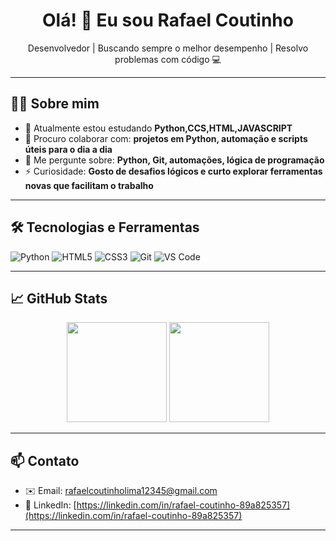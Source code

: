 <h1 align="center">Olá! 👋 Eu sou Rafael Coutinho</h1>

<p align="center">
  Desenvolvedor | Buscando sempre o melhor desempenho | Resolvo problemas com código 💻
</p>

---

## 👨‍💻 Sobre mim

- 🔭 Atualmente estou estudando **Python,CCS,HTML,JAVASCRIPT**
- 👯 Procuro colaborar com: **projetos em Python, automação e scripts úteis para o dia a dia**
- 💬 Me pergunte sobre: **Python, Git, automações, lógica de programação**
- ⚡ Curiosidade: **Gosto de desafios lógicos e curto explorar ferramentas novas que facilitam o trabalho**

---

## 🛠️ Tecnologias e Ferramentas

![Python](https://img.shields.io/badge/-Python-333333?style=flat&logo=python)
![HTML5](https://img.shields.io/badge/-HTML5-333333?style=flat&logo=html5)
![CSS3](https://img.shields.io/badge/-CSS3-333333?style=flat&logo=css3)
![Git](https://img.shields.io/badge/-Git-333333?style=flat&logo=git)
![VS Code](https://img.shields.io/badge/-VS%20Code-333333?style=flat&logo=visual-studio-code)

---

## 📈 GitHub Stats

<p align="center">
  <img height="160em" src="https://github-readme-stats.vercel.app/api?username=rafaelcoutinholima&show_icons=true&theme=dracula&count_private=true" />
  <img height="160em" src="https://github-readme-stats.vercel.app/api/top-langs/?username=rafaelcoutinholima&layout=compact&theme=dracula" />
</p>

---

## 📫 Contato

- ✉️ Email: [rafaelcoutinholima12345@gmail.com](mailto:rafaelcoutinholima12345@gmail.com)
- 💼 LinkedIn: [https://linkedin.com/in/rafael-coutinho-89a825357](https://linkedin.com/in/rafael-coutinho-89a825357)
<!-- - 📱 WhatsApp: (81) 98106-0511 (adicione aqui se quiser mostrar publicamente) -->

---
